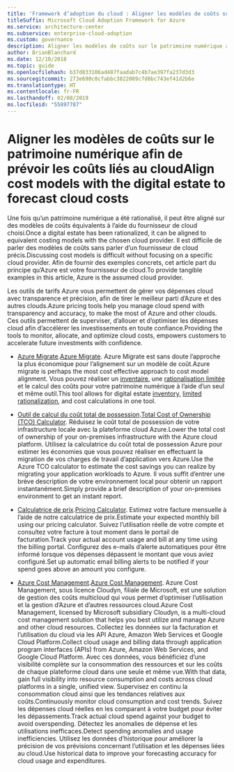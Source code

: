 ```yaml
---
title: 'Framework d’adoption du cloud : Aligner les modèles de coûts sur le patrimoine numérique'
titleSuffix: Microsoft Cloud Adoption Framework for Azure
ms.service: architecture-center
ms.subservice: enterprise-cloud-adoption
ms.custom: governance
description: Aligner les modèles de coûts sur le patrimoine numérique afin de prévoir les coûts liés au cloud
author: BrianBlanchard
ms.date: 12/10/2018
ms.topic: guide
ms.openlocfilehash: b37d833106ad487faadab7c4b7ae397fa237d3d3
ms.sourcegitcommit: 273e690c0cfabbc3822089c7d8bc743ef41d2b6e
ms.translationtype: HT
ms.contentlocale: fr-FR
ms.lasthandoff: 02/08/2019
ms.locfileid: "55897787"
---
```

# <a name="align-cost-models-with-the-digital-estate-to-forecast-cloud-costs"></a><span data-ttu-id="9c621-103">Aligner les modèles de coûts sur le patrimoine numérique afin de prévoir les coûts liés au cloud</span><span class="sxs-lookup"><span data-stu-id="9c621-103">Align cost models with the digital estate to forecast cloud costs</span></span>

<span data-ttu-id="9c621-104">Une fois qu’un patrimoine numérique a été rationalisé, il peut être aligné sur des modèles de coûts équivalents à l’aide du fournisseur de cloud choisi.</span><span class="sxs-lookup"><span data-stu-id="9c621-104">Once a digital estate has been rationalized, it can be aligned to equivalent costing models with the chosen cloud provider.</span></span> <span data-ttu-id="9c621-105">Il est difficile de parler des modèles de coûts sans parler d’un fournisseur de cloud précis.</span><span class="sxs-lookup"><span data-stu-id="9c621-105">Discussing cost models is difficult without focusing on a specific cloud provider.</span></span> <span data-ttu-id="9c621-106">Afin de fournir des exemples concrets, cet article part du principe qu’Azure est votre fournisseur de cloud.</span><span class="sxs-lookup"><span data-stu-id="9c621-106">To provide tangible examples in this article, Azure is the assumed cloud provider.</span></span>

<span data-ttu-id="9c621-107">Les outils de tarifs Azure vous permettent de gérer vos dépenses cloud avec transparence et précision, afin de tirer le meilleur parti d’Azure et des autres clouds.</span><span class="sxs-lookup"><span data-stu-id="9c621-107">Azure pricing tools help you manage cloud spend with transparency and accuracy, to make the most of Azure and other clouds.</span></span> <span data-ttu-id="9c621-108">Ces outils permettent de superviser, d’allouer et d’optimiser les dépenses cloud afin d’accélérer les investissements en toute confiance.</span><span class="sxs-lookup"><span data-stu-id="9c621-108">Providing the tools to monitor, allocate, and optimize cloud costs, empowers customers to accelerate future investments with confidence.</span></span>

- <span data-ttu-id="9c621-109">[Azure Migrate](/azure/migrate/migrate-overview).</span><span class="sxs-lookup"><span data-stu-id="9c621-109">[Azure Migrate](/azure/migrate/migrate-overview).</span></span> <span data-ttu-id="9c621-110">Azure Migrate est sans doute l’approche la plus économique pour l’alignement sur un modèle de coût.</span><span class="sxs-lookup"><span data-stu-id="9c621-110">Azure migrate is perhaps the most cost effective approach to cost model alignment.</span></span> <span data-ttu-id="9c621-111">Vous pouvez réaliser un [inventaire](inventory.md), une [rationalisation limitée](rationalize.md) et le calcul des coûts pour votre patrimoine numérique à l’aide d’un seul et même outil.</span><span class="sxs-lookup"><span data-stu-id="9c621-111">This tool allows for digital estate [inventory](inventory.md), [limited rationalization](rationalize.md), and cost calculations in one tool.</span></span>

- <span data-ttu-id="9c621-112">[Outil de calcul du coût total de possession](https://azure.com/tco).</span><span class="sxs-lookup"><span data-stu-id="9c621-112">[Total Cost of Ownership (TCO) Calculator](https://azure.com/tco).</span></span> <span data-ttu-id="9c621-113">Réduisez le coût total de possession de votre infrastructure locale avec la plateforme cloud Azure.</span><span class="sxs-lookup"><span data-stu-id="9c621-113">Lower the total cost of ownership of your on-premises infrastructure with the Azure cloud platform.</span></span> <span data-ttu-id="9c621-114">Utilisez la calculatrice du coût total de possession Azure pour estimer les économies que vous pouvez réaliser en effectuant la migration de vos charges de travail d’application vers Azure.</span><span class="sxs-lookup"><span data-stu-id="9c621-114">Use the Azure TCO calculator to estimate the cost savings you can realize by migrating your application workloads to Azure.</span></span> <span data-ttu-id="9c621-115">Il vous suffit d’entrer une brève description de votre environnement local pour obtenir un rapport instantanément.</span><span class="sxs-lookup"><span data-stu-id="9c621-115">Simply provide a brief description of your on-premises environment to get an instant report.</span></span>

- <span data-ttu-id="9c621-116">[Calculatrice de prix](https://azure.microsoft.com/en-in/pricing/).</span><span class="sxs-lookup"><span data-stu-id="9c621-116">[Pricing Calculator](https://azure.microsoft.com/en-in/pricing/).</span></span> <span data-ttu-id="9c621-117">Estimez votre facture mensuelle à l’aide de notre calculatrice de prix.</span><span class="sxs-lookup"><span data-stu-id="9c621-117">Estimate your expected monthly bill using our pricing calculator.</span></span> <span data-ttu-id="9c621-118">Suivez l’utilisation réelle de votre compte et consultez votre facture à tout moment dans le portail de facturation.</span><span class="sxs-lookup"><span data-stu-id="9c621-118">Track your actual account usage and bill at any time using the billing portal.</span></span> <span data-ttu-id="9c621-119">Configurez des e-mails d’alerte automatiques pour être informé lorsque vos dépenses dépassent le montant que vous aviez configuré.</span><span class="sxs-lookup"><span data-stu-id="9c621-119">Set up automatic email billing alerts to be notified if your spend goes above an amount you configure.</span></span>

- <span data-ttu-id="9c621-120">[Azure Cost Management](https://azure.microsoft.com/services/cost-management/).</span><span class="sxs-lookup"><span data-stu-id="9c621-120">[Azure Cost Management](https://azure.microsoft.com/services/cost-management/).</span></span> <span data-ttu-id="9c621-121">Azure Cost Management, sous licence Cloudyn, filiale de Microsoft, est une solution de gestion des coûts multicloud qui vous permet d’optimiser l’utilisation et la gestion d’Azure et d’autres ressources cloud.</span><span class="sxs-lookup"><span data-stu-id="9c621-121">Azure Cost Management, licensed by Microsoft subsidiary Cloudyn, is a multi-cloud cost management solution that helps you best utilize and manage Azure and other cloud resources.</span></span> <span data-ttu-id="9c621-122">Collectez les données sur la facturation et l’utilisation du cloud via les API Azure, Amazon Web Services et Google Cloud Platform.</span><span class="sxs-lookup"><span data-stu-id="9c621-122">Collect cloud usage and billing data through application program interfaces (APIs) from Azure, Amazon Web Services, and Google Cloud Platform.</span></span> <span data-ttu-id="9c621-123">Avec ces données, vous bénéficiez d’une visibilité complète sur la consommation des ressources et sur les coûts de chaque plateforme cloud dans une seule et même vue.</span><span class="sxs-lookup"><span data-stu-id="9c621-123">With that data, gain full visibility into resource consumption and costs across cloud platforms in a single, unified view.</span></span> <span data-ttu-id="9c621-124">Supervisez en continu la consommation cloud ainsi que les tendances relatives aux coûts.</span><span class="sxs-lookup"><span data-stu-id="9c621-124">Continuously monitor cloud consumption and cost trends.</span></span> <span data-ttu-id="9c621-125">Suivez les dépenses cloud réelles en les comparant à votre budget pour éviter les dépassements.</span><span class="sxs-lookup"><span data-stu-id="9c621-125">Track actual cloud spend against your budget to avoid overspending.</span></span> <span data-ttu-id="9c621-126">Détectez les anomalies de dépense et les utilisations inefficaces.</span><span class="sxs-lookup"><span data-stu-id="9c621-126">Detect spending anomalies and usage inefficiencies.</span></span> <span data-ttu-id="9c621-127">Utilisez les données d’historique pour améliorer la précision de vos prévisions concernant l’utilisation et les dépenses liées au cloud.</span><span class="sxs-lookup"><span data-stu-id="9c621-127">Use historical data to improve your forecasting accuracy for cloud usage and expenditures.</span></span>
